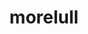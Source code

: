---
id: 755
title: morelull
types: [grass,fairy]
image: https://raw.githubusercontent.com/PokeAPI/sprites/master/sprites/pokemon/755.png
---